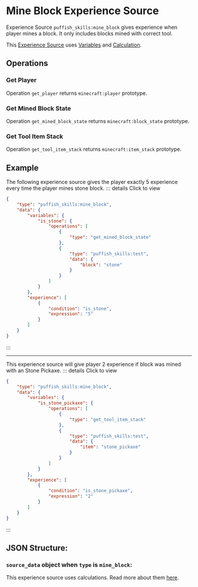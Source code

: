 # Mine Block Experience Source

Experience Source `puffish_skills:mine_block` gives experience when player mines a block. It only includes blocks mined with correct tool.

This [Experience Source](/creators/configuration/experience-sources/experience-source) uses [Variables](/creators/configuration/calculations/variables) and [Calculation](/creators/configuration/calculations/calculation).


## Operations

### Get Player

Operation `get_player` returns `minecraft:player` prototype.

### Get Mined Block State

Operation `get_mined_block_state` returns `minecraft:block_state` prototype.

### Get Tool Item Stack

Operation `get_tool_item_stack` returns `minecraft:item_stack` prototype.


## Example

The following experience source gives the player exactly 5 experience every time the player mines stone block.
::: details Click to view
```json
{
	"type": "puffish_skills:mine_block",
	"data": {
		"variables": {
			"is_stone": {
				"operations": [
					{
						"type": "get_mined_block_state"
					},
					{
						"type": "puffish_skills:test",
						"data": {
							"block": "stone"
						}
					}
				]
			}
		},
		"experience": [
			{
				"condition": "is_stone",
				"expression": "5"
			}
		]
	}
}
```
:::

---

This experience source will give player 2 experience if block was mined with an Stone Pickaxe.
::: details Click to view
```json
{
	"type": "puffish_skills:mine_block",
	"data": {
		"variables": {
			"is_stone_pickaxe": {
				"operations": [
					{
						"type": "get_tool_item_stack"
					},
					{
						"type": "puffish_skills:test",
						"data": {
							"item": "stone_pickaxe"
						}
					}
				]
			}
		},
		"experience": [
			{
				"condition": "is_stone_pickaxe",
				"expression": "2"
			}
		]
	}
}
```
:::

## JSON Structure:

### `source_data` object when `type` is `mine_block`:

This experience source uses calculations. Read more about them [here](/creators/configuration/calculations/calculation).